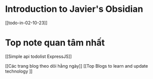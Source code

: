 
# Introduction to Javier's Obsidian
[[todo-in-02-10-23]]

# Top note quan tâm nhất
[[Simple api todolist ExpressJS]]

[[Các trang blog theo dõi hằng ngày]]
[[Top Blogs to learn and update technology ]]
